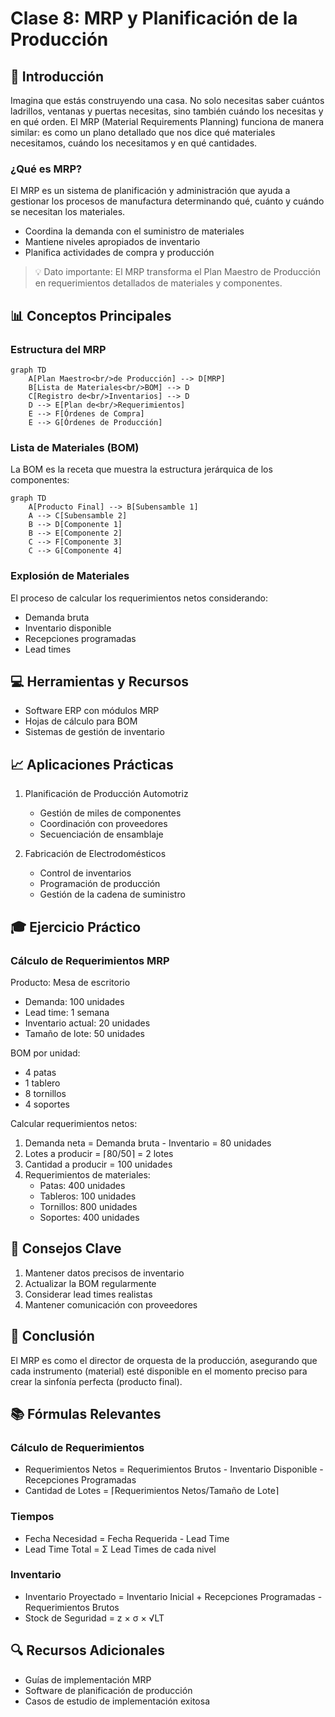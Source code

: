 # Clase 8: MRP y Planificación de la Producción

## 🎯 Introducción

Imagina que estás construyendo una casa. No solo necesitas saber cuántos ladrillos, ventanas y puertas necesitas, sino también cuándo los necesitas y en qué orden. El MRP (Material Requirements Planning) funciona de manera similar: es como un plano detallado que nos dice qué materiales necesitamos, cuándo los necesitamos y en qué cantidades.

### ¿Qué es MRP?

El MRP es un sistema de planificación y administración que ayuda a gestionar los procesos de manufactura determinando qué, cuánto y cuándo se necesitan los materiales.

- Coordina la demanda con el suministro de materiales
- Mantiene niveles apropiados de inventario
- Planifica actividades de compra y producción

> 💡 Dato importante: El MRP transforma el Plan Maestro de Producción en requerimientos detallados de materiales y componentes.

## 📊 Conceptos Principales

### Estructura del MRP

```mermaid
graph TD
    A[Plan Maestro<br/>de Producción] --> D[MRP]
    B[Lista de Materiales<br/>BOM] --> D
    C[Registro de<br/>Inventarios] --> D
    D --> E[Plan de<br/>Requerimientos]
    E --> F[Órdenes de Compra]
    E --> G[Órdenes de Producción]
```

### Lista de Materiales (BOM)

La BOM es la receta que muestra la estructura jerárquica de los componentes:

```mermaid
graph TD
    A[Producto Final] --> B[Subensamble 1]
    A --> C[Subensamble 2]
    B --> D[Componente 1]
    B --> E[Componente 2]
    C --> F[Componente 3]
    C --> G[Componente 4]
```

### Explosión de Materiales

El proceso de calcular los requerimientos netos considerando:

- Demanda bruta
- Inventario disponible
- Recepciones programadas
- Lead times

## 💻 Herramientas y Recursos

- Software ERP con módulos MRP
- Hojas de cálculo para BOM
- Sistemas de gestión de inventario

## 📈 Aplicaciones Prácticas

1. Planificación de Producción Automotriz

   - Gestión de miles de componentes
   - Coordinación con proveedores
   - Secuenciación de ensamblaje

2. Fabricación de Electrodomésticos
   - Control de inventarios
   - Programación de producción
   - Gestión de la cadena de suministro

## 🎓 Ejercicio Práctico

### Cálculo de Requerimientos MRP

Producto: Mesa de escritorio

- Demanda: 100 unidades
- Lead time: 1 semana
- Inventario actual: 20 unidades
- Tamaño de lote: 50 unidades

BOM por unidad:

- 4 patas
- 1 tablero
- 8 tornillos
- 4 soportes

Calcular requerimientos netos:

1. Demanda neta = Demanda bruta - Inventario = 80 unidades
2. Lotes a producir = ⌈80/50⌉ = 2 lotes
3. Cantidad a producir = 100 unidades
4. Requerimientos de materiales:
   - Patas: 400 unidades
   - Tableros: 100 unidades
   - Tornillos: 800 unidades
   - Soportes: 400 unidades

## 🔑 Consejos Clave

1. Mantener datos precisos de inventario
2. Actualizar la BOM regularmente
3. Considerar lead times realistas
4. Mantener comunicación con proveedores

## 📝 Conclusión

El MRP es como el director de orquesta de la producción, asegurando que cada instrumento (material) esté disponible en el momento preciso para crear la sinfonía perfecta (producto final).

## 📚 Fórmulas Relevantes

### Cálculo de Requerimientos

- Requerimientos Netos = Requerimientos Brutos - Inventario Disponible - Recepciones Programadas
- Cantidad de Lotes = ⌈Requerimientos Netos/Tamaño de Lote⌉

### Tiempos

- Fecha Necesidad = Fecha Requerida - Lead Time
- Lead Time Total = Σ Lead Times de cada nivel

### Inventario

- Inventario Proyectado = Inventario Inicial + Recepciones Programadas - Requerimientos Brutos
- Stock de Seguridad = z × σ × √LT

## 🔍 Recursos Adicionales

- Guías de implementación MRP
- Software de planificación de producción
- Casos de estudio de implementación exitosa
